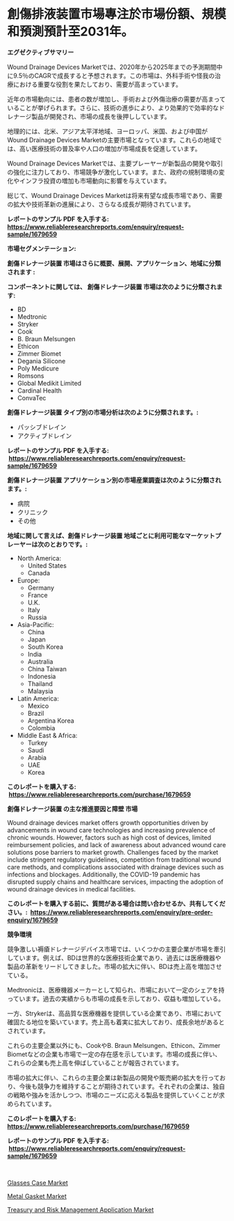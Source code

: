 <p><h1>創傷排液装置市場專注於市場份額、規模和預測預計至2031年。</h1></p><p><strong>エグゼクティブサマリー</strong></p>
<p><p>Wound Drainage Devices Marketでは、2020年から2025年までの予測期間中に9.5％のCAGRで成長すると予想されます。この市場は、外科手術や怪我の治療における重要な役割を果たしており、需要が高まっています。</p><p>近年の市場動向には、患者の数が増加し、手術および外傷治療の需要が高まっていることが挙げられます。さらに、技術の進歩により、より効果的で効率的なドレナージ製品が開発され、市場の成長を後押ししています。</p><p>地理的には、北米、アジア太平洋地域、ヨーロッパ、米国、および中国がWound Drainage Devices Marketの主要市場となっています。これらの地域では、高い医療技術の普及率や人口の増加が市場成長を促進しています。</p><p>Wound Drainage Devices Marketでは、主要プレーヤーが新製品の開発や取引の強化に注力しており、市場競争が激化しています。また、政府の規制環境の変化やインフラ投資の増加も市場動向に影響を与えています。</p><p>総じて、Wound Drainage Devices Marketは将来有望な成長市場であり、需要の拡大や技術革新の進展により、さらなる成長が期待されています。</p></p>
<p><strong>レポートのサンプル PDF を入手する: <a href="https://www.reliableresearchreports.com/enquiry/request-sample/1679659">https://www.reliableresearchreports.com/enquiry/request-sample/1679659</a></strong></p>
<p><strong>市場セグメンテーション:</strong></p>
<p><strong> 創傷ドレナージ装置 市場はさらに概要、展開、アプリケーション、地域に分類されます :</strong></p>
<p><strong>コンポーネントに関しては、 創傷ドレナージ装置 市場は次のように分類されます: &nbsp;</strong></p>
<p><ul><li>BD</li><li>Medtronic</li><li>Stryker</li><li>Cook</li><li>B. Braun Melsungen</li><li>Ethicon</li><li>Zimmer Biomet</li><li>Degania Silicone</li><li>Poly Medicure</li><li>Romsons</li><li>Global Medikit Limited</li><li>Cardinal Health</li><li>ConvaTec</li></ul></p>
<p><strong> 創傷ドレナージ装置 タイプ別の市場分析は次のように分類されます。:</strong></p>
<p><ul><li>パッシブドレイン</li><li>アクティブドレイン</li></ul></p>
<p><strong>レポートのサンプル PDF を入手する: &nbsp;<a href="https://www.reliableresearchreports.com/enquiry/request-sample/1679659">https://www.reliableresearchreports.com/enquiry/request-sample/1679659</a></strong></p>
<p><strong> 創傷ドレナージ装置 アプリケーション別の市場産業調査は次のように分類されます。:</strong></p>
<p><ul><li>病院</li><li>クリニック</li><li>その他</li></ul></p>
<p><strong>地域に関して言えば、創傷ドレナージ装置 地域ごとに利用可能なマーケットプレーヤーは次のとおりです。:</strong></p>
<p><ul>
    <li>
        North America:
        <ul>
            <li>United States</li>
            <li>Canada</li>
        </ul>
    </li>
    <li>
        Europe:
        <ul>
            <li>Germany</li>
            <li>France</li>
            <li>U.K.</li>
            <li>Italy</li>
            <li>Russia</li>
        </ul>
    </li>
    <li>
        Asia-Pacific:
        <ul>
            <li>China</li>
            <li>Japan</li>
            <li>South Korea</li>
            <li>India</li>
            <li>Australia</li>
            <li>China Taiwan</li>
            <li>Indonesia</li>
            <li>Thailand</li>
            <li>Malaysia</li>
        </ul>
    </li>
    <li>
        Latin America:
        <ul>
            <li>Mexico</li>
            <li>Brazil</li>
            <li>Argentina Korea</li>
            <li>Colombia</li>
        </ul>
    </li>
    <li>
        Middle East & Africa:
        <ul>
            <li>Turkey</li>
            <li>Saudi</li>
            <li>Arabia</li>
            <li>UAE</li>
            <li>Korea</li>
        </ul>
    </li>
    </ul></p>
<p><strong>このレポートを購入する: &nbsp;<a href="https://www.reliableresearchreports.com/purchase/1679659">https://www.reliableresearchreports.com/purchase/1679659</a></strong></p>
<p><strong>創傷ドレナージ装置 の主な推進要因と障壁 市場</strong></p>
<p><p>Wound drainage devices market offers growth opportunities driven by advancements in wound care technologies and increasing prevalence of chronic wounds. However, factors such as high cost of devices, limited reimbursement policies, and lack of awareness about advanced wound care solutions pose barriers to market growth. Challenges faced by the market include stringent regulatory guidelines, competition from traditional wound care methods, and complications associated with drainage devices such as infections and blockages. Additionally, the COVID-19 pandemic has disrupted supply chains and healthcare services, impacting the adoption of wound drainage devices in medical facilities.</p></p>
<p><strong>このレポートを購入する前に、質問がある場合は問い合わせるか、共有してください。:&nbsp; <a href="https://www.reliableresearchreports.com/enquiry/pre-order-enquiry/1679659">https://www.reliableresearchreports.com/enquiry/pre-order-enquiry/1679659</a></strong></p>
<p><strong>競争環境</strong></p>
<p><p>競争激しい褥瘡ドレナージデバイス市場では、いくつかの主要企業が市場を牽引しています。例えば、BDは世界的な医療技術企業であり、過去には医療機器や製品の革新をリードしてきました。市場の拡大に伴い、BDは売上高を増加させている。</p><p>Medtronicは、医療機器メーカーとして知られ、市場において一定のシェアを持っています。過去の実績からも市場の成長を示しており、収益も増加している。</p><p>一方、Strykerは、高品質な医療機器を提供している企業であり、市場において確固たる地位を築いています。売上高も着実に拡大しており、成長余地があるとされています。</p><p>これらの主要企業以外にも、CookやB. Braun Melsungen、Ethicon、Zimmer Biometなどの企業も市場で一定の存在感を示しています。市場の成長に伴い、これらの企業も売上高を伸ばしていることが報告されています。</p><p>市場の拡大に伴い、これらの主要企業は新製品の開発や販売網の拡大を行っており、今後も競争力を維持することが期待されています。それぞれの企業は、独自の戦略や強みを活かしつつ、市場のニーズに応える製品を提供していくことが求められています。</p></p>
<p><strong>このレポートを購入する: &nbsp; <a href="https://www.reliableresearchreports.com/purchase/1679659">https://www.reliableresearchreports.com/purchase/1679659</a></strong></p>
<p><strong>レポートのサンプル PDF を入手する: &nbsp;<a href="https://www.reliableresearchreports.com/enquiry/request-sample/1679659">https://www.reliableresearchreports.com/enquiry/request-sample/1679659</a></strong><strong></strong></p>
<p>&nbsp;</p>
<p><p><a href="https://view.publitas.com/reportprime-1/glasses-case-market-size-growing-and-forecasted-for-period-from-2023-2030-and-provides-complete-market-analysis-of-this-market/">Glasses Case Market</a></p><p><a href="https://view.publitas.com/reportprime-1/metal-gasket-market-size-and-examines-its-market-scope-with-a-primary-focus-on-growth-opportunities-and-forecasted-trends-spanning-from-2023-to-2030/">Metal Gasket Market</a></p><p><a href="https://view.publitas.com/reportprime-1/treasury-and-risk-management-application-market-insights-market-players-and-forecast-till-2030/">Treasury and Risk Management Application Market</a></p></p>